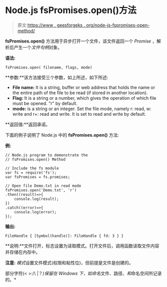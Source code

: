 # Node.js fsPromises.open()方法

> 原文:[https://www . geesforgeks . org/node-js-fspromises-open-method/](https://www.geeksforgeeks.org/node-js-fspromises-open-method/)

**fsPromises.open()** 方法用于异步打开一个文件，该文件返回一个 *Promise* ，解析后产生一个*文件句柄*对象。

**语法:**

```
fsPromises.open( filename, flags, mode)
```

**参数:**该方法接受三个参数，如上所述，如下所述:

*   **File name:** It is a string, buffer or web address that holds the name or the entire path of the file to be read (if stored in another location).
*   **Flag:** It is a string or a number, which gives the operation of which file must be opened. "r" by default.
*   **mode:** is a string or an integer. Set the file mode, namely r: read, w: write and r+: read and write. It is set to read and write by default.

**返回值:**返回承诺。

下面的例子说明了 Node.js 中的 **fsPromises.open()** 方法:

**例:**

```
// Node.js program to demonstrate the     
// fsPromises.open() Method 

// Include the fs module 
var fs = require('fs'); 
var fsPromises = fs.promises;

// Open file Demo.txt in read mode 
fsPromises.open('Demo.txt', 'r')
.then((result)=>{
    console.log(result);
})
.catch((error)=>{
    console.log(error);
});
```

**输出:**

```
FileHandle { [Symbol(handle)]: FileHandle { fd: 3 } }
```

**说明:**文件打开，标志设置为读取模式。打开文件后，调用函数读取文件内容并存储在内存中。

**注意:** *模式*设置文件模式(权限和粘性位)，但前提是文件是创建的。

部分字符(< >:/\ |？*)保留在 Windows 下，如命名*文件、路径、*和*命名空间所记录的。*
